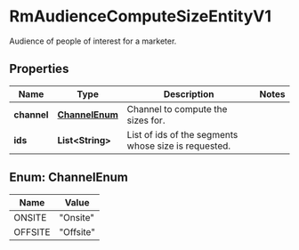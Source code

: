 

# RmAudienceComputeSizeEntityV1

Audience of people of interest for a marketer.

## Properties

| Name | Type | Description | Notes |
|------------ | ------------- | ------------- | -------------|
|**channel** | [**ChannelEnum**](#ChannelEnum) | Channel to compute the sizes for. |  |
|**ids** | **List&lt;String&gt;** | List of ids of the segments whose size is requested. |  |



## Enum: ChannelEnum

| Name | Value |
|---- | -----|
| ONSITE | &quot;Onsite&quot; |
| OFFSITE | &quot;Offsite&quot; |



